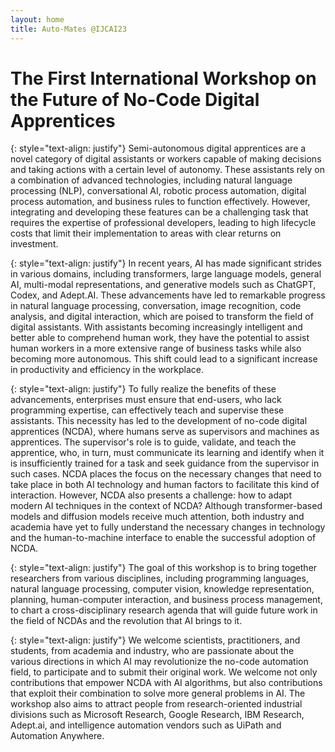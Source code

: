 ```yaml
---
layout: home
title: Auto-Mates @IJCAI23
---
```

# The First International Workshop on the Future of No-Code Digital Apprentices

{: style="text-align: justify"} 
Semi-autonomous digital apprentices are a novel category of digital assistants or workers capable of making decisions and taking actions with a certain level of autonomy. These assistants rely on a combination of advanced technologies, including natural language processing (NLP), conversational AI, robotic process automation, digital process automation, and business rules to function effectively. However, integrating and developing these features can be a challenging task that requires the expertise of professional developers, leading to high lifecycle costs that limit their implementation to areas with clear returns on investment.

{: style="text-align: justify"} 
In recent years, AI has made significant strides in various domains, including transformers, large language models, general AI, multi-modal representations, and generative models such as ChatGPT, Codex, and Adept.AI. These advancements have led to remarkable progress in natural language processing, conversation, image recognition, code analysis, and digital interaction, which are poised to transform the field of digital assistants. With assistants becoming increasingly intelligent and better able to comprehend human work, they have the potential to assist human workers in a more extensive range of business tasks while also becoming more autonomous. This shift could lead to a significant increase in productivity and efficiency in the workplace.

{: style="text-align: justify"} 
To fully realize the benefits of these advancements, enterprises must ensure that end-users, who lack programming expertise, can effectively teach and supervise these assistants. This necessity has led to the development of no-code digital apprentices (NCDA), where humans serve as supervisors and machines as apprentices. The supervisor's role is to guide, validate, and teach the apprentice, who, in turn, must communicate its learning and identify when it is insufficiently trained for a task and seek guidance from the supervisor in such cases. NCDA places the focus on the necessary changes that need to take place in both AI technology and human factors to facilitate this kind of interaction. However, NCDA also presents a challenge: how to adapt modern AI techniques in the context of NCDA? Although transformer-based models and diffusion models receive much attention, both industry and academia have yet to fully understand the necessary changes in technology and the human-to-machine interface to enable the successful adoption of NCDA.

{: style="text-align: justify"}
The goal of this workshop is to bring together researchers from various disciplines, including programming languages, natural language processing, computer vision, knowledge representation, planning, human-computer interaction, and business process management, to chart a cross-disciplinary research agenda that will guide future work in the field of NCDAs and the revolution that AI brings to it.

{: style="text-align: justify"}
We welcome scientists, practitioners, and students, from academia and industry, who are passionate about the various directions in which AI may revolutionize the no-code automation field, to participate and to submit their original work. We welcome not only contributions that empower NCDA with AI algorithms, but also contributions that exploit their combination to solve more general problems in AI. The workshop also aims to attract people from research-oriented industrial divisions such as Microsoft Research, Google Research, IBM Research, Adept.ai, and intelligence automation vendors such as UiPath and Automation Anywhere.

